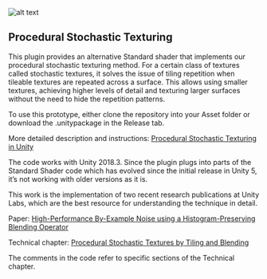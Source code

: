 ![alt text](https://i.imgur.com/fpAQs15.png)

## Procedural Stochastic Texturing

This plugin provides an alternative Standard shader that implements our procedural stochastic texturing method. For a certain class of textures called stochastic textures, it solves the issue of tiling repetition when tileable textures are repeated across a surface. This allows using smaller textures, achieving higher levels of detail and texturing larger surfaces without the need to hide the repetition patterns.

To use this prototype, either clone the repository into your Asset folder or download the .unitypackage in the Release tab.

More detailed description and instructions:
[Procedural Stochastic Texturing in Unity](https://blogs.unity3d.com/)

The code works with Unity 2018.3. Since the plugin plugs into parts of the Standard Shader code which has evolved since the initial release in Unity 5, it’s not working with older versions as it is.

This work is the implementation of two recent research publications at Unity Labs, which are the best resource for understanding the technique in detail.

Paper: 					[High-Performance By-Example Noise using a Histogram-Preserving Blending Operator](https://eheitzresearch.wordpress.com/722-2/)

Technical chapter: 		[Procedural Stochastic Textures by Tiling and Blending](https://eheitzresearch.wordpress.com/738-2/)

The comments in the code refer to specific sections of the Technical chapter.


